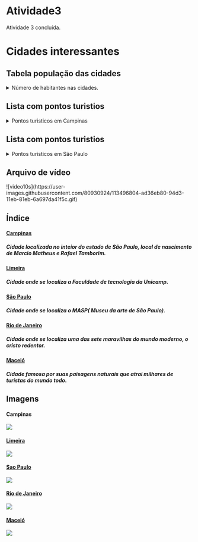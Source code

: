 # Atividade3
Atividade 3 concluída.
<!DOCTYPE html>
<html> 

  </head>
  <body>
  <h1> Cidades interessantes </h1>
  
  <p><h2> Tabela população das cidades</h2>
<details> 
<Summary> Número de habitantes nas cidades. </Summary>
<table border="1">
    <tr><th>Cidades</th><th colspan="2"> População total </th></tr>
    <tr><td>Campinas</td><td coldspan="2">	1 213 792 hab.</td></tr>
    <tr><td>Limeira </td><td coldspan="2">  308.482 hab.</td></tr>
    <tr><td>São Paulo</td><td coldspan="2"> 12,33 milhões hab.</td></tr>
    <tr><td>Rio de Janeiro</td><td coldspan="2"> 6,748 milhões hab.</td></tr>
    <tr><td> Maceió</td><td coldspan="2">1,025 milhão hab. </td></tr>
</table>
</details>
</p>

<p><h2>Lista com pontos turistios </h2>
  
  <details>
    <summary>Pontos turisticos em Campinas</summary>
  <ol>
        <li>Parque Portugal</li>
        <li>Shopping Dom Pedro</li>
        <li>Bosque dos jequitibas</li>
        <li>Pedreira do chapadão </li>
        <li>Mercado municipal</li>
    </ol>
  </details>
</p>


<p><h2>Lista com pontos turistios </h2>
  
  <details>
    <summary>Pontos turisticos em São Paulo</summary>
  <ul>
      <li>Museu da arte de São Paulo </li>
      <li>Parque Ibirapuera</li>
      <li>Pinacoteca de São Paulo</li>
      <li>Mercado municipal </li>
      <li>Estádio Morumbi</li>
  </ul>
</details>
</p>

<p><h2> Arquivo de vídeo </h2>
![video10s](https://user-images.githubusercontent.com/80930924/113496804-ad36eb80-94d3-11eb-81eb-6a697da41f5c.gif)


  <p> <h2> Índice </h2> </p>

  <p> <h4> <a href="#um"> Campinas </a> </h4> </p> 
  <p> <h5> Cidade localizada no inteior do estado de São Paulo, local de nascimento de Marcio Matheus e Rafael Tamborim. </h5> </p>
  
  
  <p> <h4> <a href="#dois"> Limeira </a> </h4> </p> 
  <p> <h5> Cidade onde se localiza a Faculdade de tecnologia da Unicamp. </h5> </p>
  
  
  <p> <h4> <a href="#tres"> São Paulo </a> </h4> </p>
  <p> <h5> Cidade onde se localiza o MASP( Museu da arte de São Paulo). </h5> </p>
  
  
  <p> <h4> <a href="#quatro"> Rio de Janeiro </a> </h4> </p>
  <p> <h5> Cidade onde se localiza uma das sete maravilhas do mundo moderno, o cristo redentor.</h5> </p>
  
  <p> <h4> <a href="#cinco"> Maceió </a> </h4> </p>
  <p> <h5> Cidade famosa por suas paisagens naturais que atrai milhares de turistas do mundo todo. </h5> </p>
 
 <p> <h2> Imagens </h2> </p>
 
<h4 id="um">Campinas</h4> 

<a href="https://wikitravel.org/pt/Campinas"> <img src="https://www.livehere.com.br/blog/wp-content/uploads/2019/05/morar-em-campinas-990x556.jpg"/>

<h4 id="dois">Limeira</h4> 

<a href="https://wikitravel.org/pt/Limeira"> <img src="https://catagua.com.br/wp-content/uploads/2020/06/6-vantagens-de-morar-em-limeira-768x512.jpg"/>
  
<h4 id="tres"> Sao Paulo</h4> 
  
<a href="https://wikitravel.org/pt/S%C3%A3o_Paulo"> <img src="https://www.euandopelomundo.com/wp-content/uploads/2019/04/sao_paulo.jpg"/>
 
<h4 id="quatro">Rio de Janeiro</h4> 
 
 <a href="https://wikitravel.org/pt/Rio_de_Janeiro"> <img src="https://rederiohoteis.com/wp-content/uploads/2018/03/2018-04-11-rio-de-janeiro-em-3-dias-como-aproveitar-802x506.jpg"/>
  
 <h4 id="cinco">Maceió</h4> 
  
<a href="https://wikitravel.org/pt/Macei%C3%B3"> <img src="http://www.maceio.al.gov.br/wp-content/uploads/2020/12/jpg/2020/12/Macei%C3%B3-Jonathan-Lins-30-1024x767.jpg"/>
 
  
  
  </body>
  </html>
